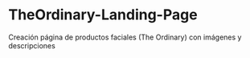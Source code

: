 # TheOrdinary-Landing-Page
Creación página de productos faciales (The Ordinary) con imágenes y descripciones
